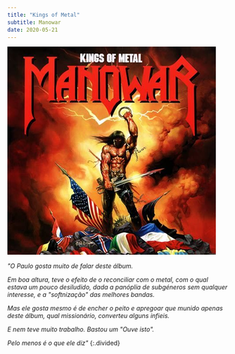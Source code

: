 ```yaml
---
title: "Kings of Metal"
subtitle: Manowar
date: 2020-05-21
---
```


![manowar](assets/images/dsc_7.jpg)

*"O Paulo gosta muito de falar deste álbum.*

*Em boa altura, teve o efeito de o reconciliar com o metal, com o qual estava um pouco desiludido, dada a panóplia de subgéneros sem qualquer interesse, e a "softnização" das melhores bandas.*

*Mas ele gosta mesmo é de encher o peito e apregoar que munido apenas deste álbum, qual missionário, converteu alguns infieis.*

*E nem teve muito trabalho. Bastou um "Ouve isto".*

*Pelo menos é o que ele diz"*
{:.divided}
